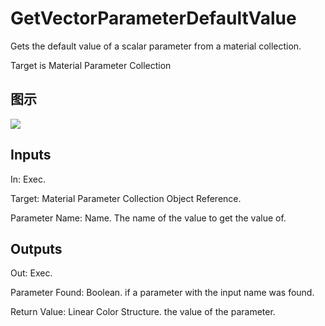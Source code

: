 # GetVectorParameterDefaultValue

Gets the default value of a scalar parameter from a material collection.

Target is Material Parameter Collection

## 图示

![]($-20221218-20375846.png)

## Inputs

In: Exec.

Target: Material Parameter Collection Object Reference.

Parameter Name: Name. The name of the value to get the value of.  

## Outputs

Out: Exec.

Parameter Found: Boolean. if a parameter with the input name was found.

Return Value: Linear Color Structure. the value of the parameter.

